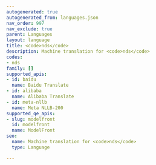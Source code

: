 ```yaml
---
autogenerated: true
autogenerated_from: languages.json
nav_order: 997
nav_exclude: true
parent: Languages
layout: language
title: <code>nds</code>
description: Machine translation for <code>nds</code>
codes:
- nds
family: []
supported_apis:
- id: baidu
  name: Baidu Translate
- id: alibaba
  name: Alibaba Translate
- id: meta-nllb
  name: Meta NLLB-200
supported_qe_apis:
- slug: modelfront
  id: modelfront
  name: ModelFront
seo:
  name: Machine translation for <code>nds</code>
  type: Language

---
```



